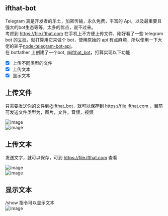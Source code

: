 ## ifthat-bot

Telegram 真是开发者的乐土，加密传输，永久免费，丰富的 Api，以及最重要且强大的bot生态等等，太多的优点，说不过来。  
考虑到 https://file.ifthat.com 在手机上不方便上传文件，刚好看了一些 telegram bot 的[文档](https://core.telegram.org/bots/api)，就打算用它来做个 bot，使用原始的 api 有点麻烦，所以使用一下大佬的轮子[node-telegram-bot-api](https://github.com/yagop/node-telegram-bot-api)。  
在 botfather 上创建了一个bot, [@ifthat_bot](https://t.me/ifthat_bot)，打算实现以下功能  
- [x] 上传不同类型的文件
- [x] 上传文本
- [x] 显示文本

## 上传文件
只需要发送你的文件到[@ifthat_bot](https://t.me/ifthat_bot)，就可以保存到 https://file.ifthat.com ，目前可发送文件类型为，图片，文件，音频，视频

![image](https://static.ifthat.com/public/data/39c72a828dffe9ae-image.jpg)  
![image](https://static.ifthat.com/public/data/ac019a4132e771ff-image.png)  

## 上传文本
发送文字，就可以保存，可到 https://file.ifthat.com 查看

![image](https://static.ifthat.com/public/data/646d55190f118d99-image.png)  
![image](https://static.ifthat.com/public/data/fcb0d749feb57447-image.png)  

## 显示文本
/show 指令可以显示文本  
![image](https://static.ifthat.com/public/data/05c5a2848945f11a-image.png)
